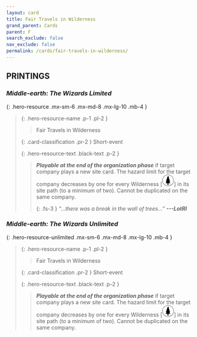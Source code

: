 ```yaml
---
layout: card
title: Fair Travels in Wilderness
grand_parent: Cards
parent: F
search_exclude: false
nav_exclude: false
permalink: /cards/fair-travels-in-wilderness/
---
```


## PRINTINGS


### _Middle-earth: The Wizards Limited_

{: .hero-resource .mx-sm-6 .mx-md-8 .mx-lg-10 .mb-4 }
> {: .hero-resource-name .p-1 .pl-2 }
> > <div class="card-mp"></div>
> > <div class="card-name">Fair Travels in Wilderness</div>
>
> {: .card-classification .pr-2 }
> Short-event
>
> {: .hero-resource-text .black-text .p-2 }
> > ***Playable at the end of the organization phase*** if target company plays a new site card. The hazard limit for the target company decreases by one for every Wilderness <nobr>[<img src="/assets/images/wilderness.svg">]</nobr> in its site path (to a minimum of two). Cannot be duplicated on the same company. 
> > 
> > {: .fs-3 } 
> > _“...there was a break in the wall of trees...”_ ***---&#65279;LotRI*** 
> 

### _Middle-earth: The Wizards Unlimited_

{: .hero-resource-unlimited .mx-sm-6 .mx-md-8 .mx-lg-10 .mb-4 }
> {: .hero-resource-name .p-1 .pl-2 }
> > <div class="card-mp"></div>
> > <div class="card-name">Fair Travels in Wilderness</div>
>
> {: .card-classification .pr-2 }
> Short-event
>
> {: .hero-resource-text .black-text .p-2 }
> > ***Playable at the end of the organization phase*** if target company plays a new site card. The hazard limit for the target company decreases by one for every Wilderness <nobr>[<img src="/assets/images/wilderness.svg">]</nobr> in its site path (to a minimum of two). Cannot be duplicated on the same company.
> 

